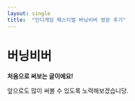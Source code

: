 ```yaml
---
layout: single
title:  "인디게임 페스티벌 버닝비버 방문 후기"
---
```


# 버닝비버

**처음으로 써보는 글이에요!**

앞으로도 많이 써볼 수 있도록 노력해보겠습니당.
